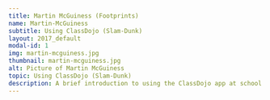```yaml
---
title: Martin McGuiness (Footprints)
name: Martin-McGuiness
subtitle: Using ClassDojo (Slam-Dunk)
layout: 2017_default
modal-id: 1
img: martin-mcguiness.jpg
thumbnail: martin-mcguiness.jpg
alt: Picture of Martin McGuiness
topic: Using ClassDojo (Slam-Dunk)
description: A brief introduction to using the ClassDojo app at school.
---
```


